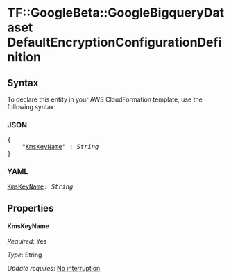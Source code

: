 # TF::GoogleBeta::GoogleBigqueryDataset DefaultEncryptionConfigurationDefinition

## Syntax

To declare this entity in your AWS CloudFormation template, use the following syntax:

### JSON

<pre>
{
    "<a href="#kmskeyname" title="KmsKeyName">KmsKeyName</a>" : <i>String</i>
}
</pre>

### YAML

<pre>
<a href="#kmskeyname" title="KmsKeyName">KmsKeyName</a>: <i>String</i>
</pre>

## Properties

#### KmsKeyName

_Required_: Yes

_Type_: String

_Update requires_: [No interruption](https://docs.aws.amazon.com/AWSCloudFormation/latest/UserGuide/using-cfn-updating-stacks-update-behaviors.html#update-no-interrupt)

